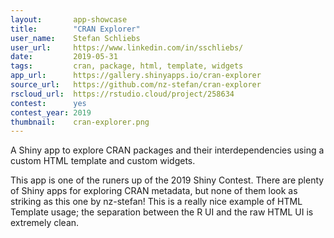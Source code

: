 ```yaml
---
layout:       app-showcase
title:        "CRAN Explorer"
user_name:    Stefan Schliebs
user_url:     https://www.linkedin.com/in/sschliebs/
date:         2019-05-31
tags:         cran, package, html, template, widgets
app_url:      https://gallery.shinyapps.io/cran-explorer
source_url:   https://github.com/nz-stefan/cran-explorer
rscloud_url:  https://rstudio.cloud/project/258634
contest:      yes
contest_year: 2019
thumbnail:    cran-explorer.png
---
```


A Shiny app to explore CRAN packages and their interdependencies using a custom HTML template and custom widgets.
  
This app is one of the runers up of the 2019 Shiny Contest. There are plenty of Shiny apps for exploring CRAN metadata, but none of them look as striking as this one by nz-stefan! This is a really nice example of HTML Template usage; the separation between the R UI and the raw HTML UI is extremely clean.